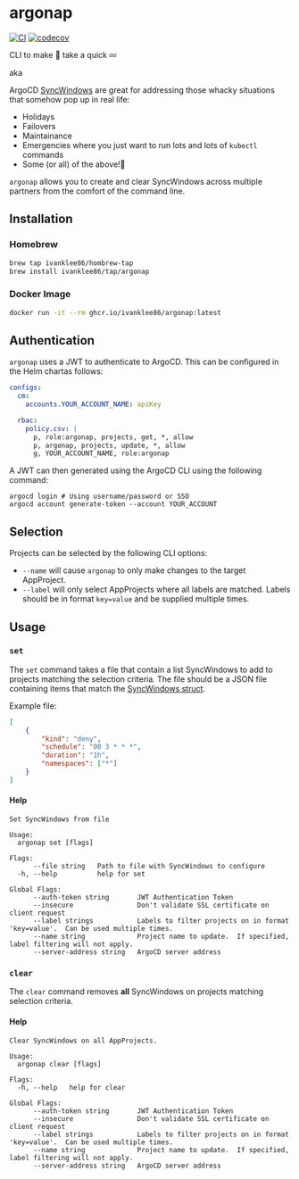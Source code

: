 # argonap

[![CI](https://github.com/ivanklee86/argonap/actions/workflows/ci.yaml/badge.svg)](https://github.com/ivanklee86/argonap/actions/workflows/ci.yaml) [![codecov](https://codecov.io/gh/ivanklee86/argonap/graph/badge.svg?token=KEWN2E756X)](https://codecov.io/gh/ivanklee86/argonap)

CLI to make 🐙 take a quick 💤

aka

ArgoCD [SyncWindows](https://argo-cd.readthedocs.io/en/stable/user-guide/sync_windows/) are great for addressing those whacky situations that somehow pop up in real life:
- Holidays
- Failovers
- Maintainance
- Emergencies where you just want to run lots and lots of `kubectl` commands
- Some (or all) of the above!🤣

`argonap` allows you to create and clear SyncWindows across multiple partners from the comfort of the command line.

## Installation

### Homebrew
```sh
brew tap ivanklee86/hombrew-tap
brew install ivanklee86/tap/argonap
```

### Docker Image
```sh
docker run -it --rm ghcr.io/ivanklee86/argonap:latest
```

## Authentication

`argonap` uses a JWT to authenticate to ArgoCD.  This can be configured in the Helm chartas follows:

```YAML
configs:
  cm:
    accounts.YOUR_ACCOUNT_NAME: apiKey

  rbac:
    policy.csv: |
      p, role:argonap, projects, get, *, allow
      p, argonap, projects, update, *, allow
      g, YOUR_ACCOUNT_NAME, role:argonap
```

A JWT can then generated using the ArgoCD CLI using the following command:
```shell
argocd login # Using username/password or SSO
argocd account generate-token --account YOUR_ACCOUNT
```

## Selection

Projects can be selected by the following CLI options:
- `--name` will cause `argonap` to only make changes to the target AppProject.
- `--label` will only select AppProjects where all labels are matched.  Labels should be in format `key=value` and be supplied multiple times.

## Usage

### `set`

The `set` command takes a file that contain a list SyncWindows to add to projects matching the selection criteria.  The file should be a JSON file containing items that match the [SyncWindows struct](https://pkg.go.dev/github.com/argoproj/argo-cd@v1.8.7/pkg/apis/application/v1alpha1#SyncWindow).

Example file:
```json
[
    {
        "kind": "deny",
        "schedule": "00 3 * * *",
        "duration": "1h",
        "namespaces": ["*"]
    }
]
```

#### Help
```
Set SyncWindows from file

Usage:
  argonap set [flags]

Flags:
      --file string   Path to file with SyncWindows to configure
  -h, --help          help for set

Global Flags:
      --auth-token string       JWT Authentication Token
      --insecure                Don't validate SSL certificate on client request
      --label strings           Labels to filter projects on in format 'key=value'.  Can be used multiple times.
      --name string             Project name to update.  If specified, label filtering will not apply.
      --server-address string   ArgoCD server address
```

### `clear`

The `clear` command removes **all** SyncWindows on projects matching selection criteria.


#### Help
```
Clear SyncWindows on all AppProjects.

Usage:
  argonap clear [flags]

Flags:
  -h, --help   help for clear

Global Flags:
      --auth-token string       JWT Authentication Token
      --insecure                Don't validate SSL certificate on client request
      --label strings           Labels to filter projects on in format 'key=value'.  Can be used multiple times.
      --name string             Project name to update.  If specified, label filtering will not apply.
      --server-address string   ArgoCD server address
```

